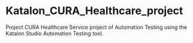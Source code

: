 # Katalon_CURA_Healthcare_project

Project CURA Healthcare Service project of Automation Testing using the Katalon Studio Automation Testing tool. 
